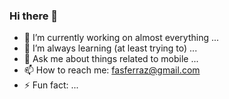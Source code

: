 ### Hi there 👋

- 🔭 I’m currently working on almost everything ...
- 🌱 I’m always learning (at least trying to) ...
- 💬 Ask me about things related to mobile ...
- 📫 How to reach me: fasferraz@gmail.com
- ⚡ Fun fact: ...

